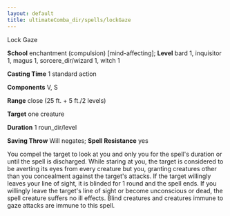 ```yaml
---
layout: default
title: ultimateComba_dir/spells/lockGaze
---
```

Lock Gaze

**School** enchantment (compulsion) [mind-affecting]; **Level** bard 1, inquisitor 1, magus 1, sorcere_dir/wizard 1, witch 1

**Casting Time** 1 standard action

**Components** V, S

**Range** close (25 ft. + 5 ft./2 levels)

**Target** one creature

**Duration** 1 roun_dir/level

**Saving Throw** Will negates; **Spell Resistance** yes

You compel the target to look at you and only you for the spell's duration or until the spell is discharged. While staring at you, the target is considered to be averting its eyes from every creature but you, granting creatures other than you concealment against the target's attacks. If the target willingly leaves your line of sight, it is blinded for 1 round and the spell ends. If you willingly leave the target's line of sight or become unconscious or dead, the spell creature suffers no ill effects. Blind creatures and creatures immune to gaze attacks are immune to this spell.

